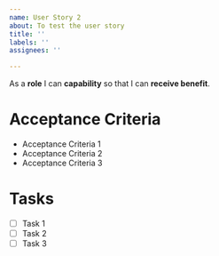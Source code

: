 ```yaml
---
name: User Story 2
about: To test the user story
title: ''
labels: ''
assignees: ''

---
```


As a **role** I can **capability** so that I can **receive benefit**.

# Acceptance Criteria

* Acceptance Criteria 1
* Acceptance Criteria 2
* Acceptance Criteria 3

# Tasks

- [ ] Task 1
- [ ] Task 2
- [ ] Task 3
